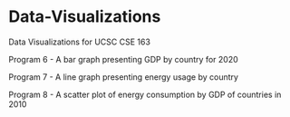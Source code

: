 # Data-Visualizations
Data Visualizations for UCSC CSE 163

Program 6 - A bar graph presenting GDP by country for 2020

Program 7 - A line graph presenting energy usage by country

Program 8 - A scatter plot of energy consumption by GDP of countries in 2010
